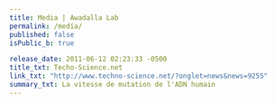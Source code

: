 ```yaml
---
title: Media | Awadalla Lab
permalink: /media/
published: false
isPublic_b: true

release_date: 2011-06-12 02:23:33 -0500
title_txt: Techo-Science.net
link_txt: "http://www.techno-science.net/?onglet=news&news=9255"
summary_txt: La vitesse de mutation de l'ADN humain
---
```

